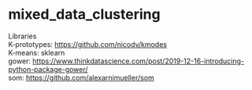 # mixed_data_clustering

Libraries<br />
K-prototypes: https://github.com/nicodv/kmodes<br />
K-means: sklearn<br />
gower: https://www.thinkdatascience.com/post/2019-12-16-introducing-python-package-gower/<br />
som: https://github.com/alexarnimueller/som

